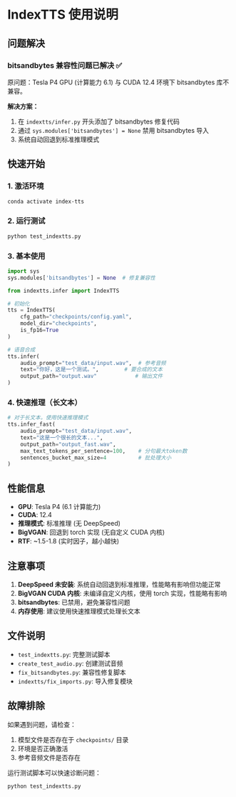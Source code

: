 # IndexTTS 使用说明

## 问题解决

### bitsandbytes 兼容性问题已解决 ✅

原问题：Tesla P4 GPU (计算能力 6.1) 与 CUDA 12.4 环境下 bitsandbytes 库不兼容。

**解决方案：**
1. 在 `indextts/infer.py` 开头添加了 bitsandbytes 修复代码
2. 通过 `sys.modules['bitsandbytes'] = None` 禁用 bitsandbytes 导入
3. 系统自动回退到标准推理模式

## 快速开始

### 1. 激活环境
```bash
conda activate index-tts
```

### 2. 运行测试
```bash
python test_indextts.py
```

### 3. 基本使用
```python
import sys
sys.modules['bitsandbytes'] = None  # 修复兼容性

from indextts.infer import IndexTTS

# 初始化
tts = IndexTTS(
    cfg_path="checkpoints/config.yaml", 
    model_dir="checkpoints",
    is_fp16=True
)

# 语音合成
tts.infer(
    audio_prompt="test_data/input.wav",  # 参考音频
    text="你好，这是一个测试。",        # 要合成的文本
    output_path="output.wav"            # 输出文件
)
```

### 4. 快速推理（长文本）
```python
# 对于长文本，使用快速推理模式
tts.infer_fast(
    audio_prompt="test_data/input.wav",
    text="这是一个很长的文本...",
    output_path="output_fast.wav",
    max_text_tokens_per_sentence=100,    # 分句最大token数
    sentences_bucket_max_size=4          # 批处理大小
)
```

## 性能信息

- **GPU**: Tesla P4 (6.1 计算能力)
- **CUDA**: 12.4
- **推理模式**: 标准推理 (无 DeepSpeed)
- **BigVGAN**: 回退到 torch 实现 (无自定义 CUDA 内核)
- **RTF**: ~1.5-1.8 (实时因子，越小越快)

## 注意事项

1. **DeepSpeed 未安装**: 系统自动回退到标准推理，性能略有影响但功能正常
2. **BigVGAN CUDA 内核**: 未编译自定义内核，使用 torch 实现，性能略有影响
3. **bitsandbytes**: 已禁用，避免兼容性问题
4. **内存使用**: 建议使用快速推理模式处理长文本

## 文件说明

- `test_indextts.py`: 完整测试脚本
- `create_test_audio.py`: 创建测试音频
- `fix_bitsandbytes.py`: 兼容性修复脚本
- `indextts/fix_imports.py`: 导入修复模块

## 故障排除

如果遇到问题，请检查：
1. 模型文件是否存在于 `checkpoints/` 目录
2. 环境是否正确激活
3. 参考音频文件是否存在

运行测试脚本可以快速诊断问题：
```bash
python test_indextts.py
``` 